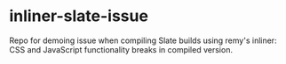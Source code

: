 # inliner-slate-issue
Repo for demoing issue when compiling Slate builds using remy's inliner: CSS and JavaScript functionality breaks in compiled version.
